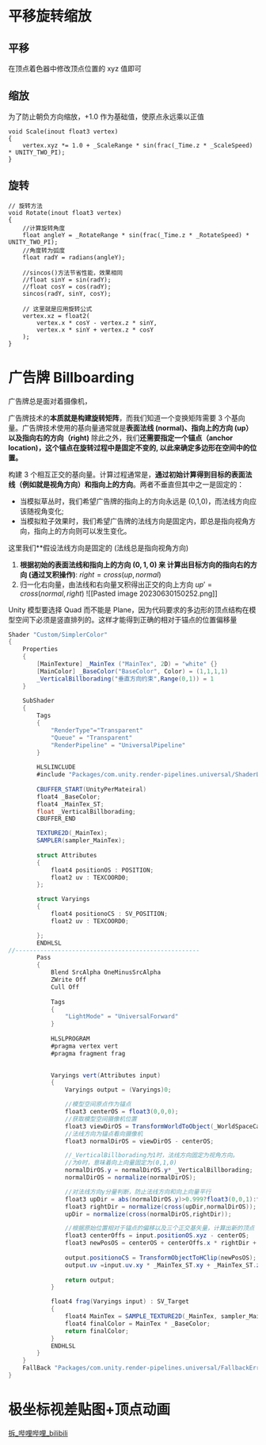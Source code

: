 # 平移旋转缩放
## 平移
在顶点着色器中修改顶点位置的 xyz 值即可
## 缩放
为了防止朝负方向缩放，+1.0 作为基础值，使原点永远乘以正值
```less
void Scale(inout float3 vertex)  
{  
    vertex.xyz *= 1.0 + _ScaleRange * sin(frac(_Time.z * _ScaleSpeed) * UNITY_TWO_PI);  
}
```
## 旋转
```less
// 旋转方法  
void Rotate(inout float3 vertex)  
{  
    //计算旋转角度  
    float angleY = _RotateRange * sin(frac(_Time.z * _RotateSpeed) * UNITY_TWO_PI);  
    //角度转为弧度  
    float radY = radians(angleY);  
  
    //sincos()方法节省性能，效果相同  
    //float sinY = sin(radY);  
    //float cosY = cos(radY);     
    sincos(radY, sinY, cosY);  
  
    // 这里就是应用旋转公式  
    vertex.xz = float2(  
        vertex.x * cosY - vertex.z * sinY,  
        vertex.x * sinY + vertex.z * cosY  
    );  
}
```

# 广告牌 Billboarding
广告牌总是面对着摄像机，

广告牌技术的**本质就是构建旋转矩阵**，而我们知道一个变换矩阵需要 3 个基向量。广告牌技术使用的基向量通常就是**表面法线 (normal)、指向上的方向 (up）以及指向右的方向（right)** 除此之外，我们**还需要指定一个锚点（anchor location)，这个锚点在旋转过程中是固定不变的, 以此来确定多边形在空间中的位置。**

构建 3 个相互正交的基向量。计算过程通常是，**通过初始计算得到目标的表面法线（例如就是视角方向）和指向上的方向**。两者不垂直但其中之一是固定的：
 - 当模拟草丛时，我们希望广告牌的指向上的方向永远是 (0,1,0)，而法线方向应该随视角变化; 
 - 当模拟粒子效果时，我们希望广告牌的法线方向是固定内，即总是指向视角方向，指向上的方向则可以发生变化。

这里我们**假设法线方向是固定的 (法线总是指向视角方向)
1. **根据初始的表面法线和指向上的方向 $(0,1,0)$ 来 计算出目标方向的指向右的方向 (通过叉积操作)**: $right = cross(up,normal)$
2. 归一化右向量，由法线和右向量叉积得出正交的向上方向 $up'=cross(normal,right)$
![[Pasted image 20230630150252.png]]

Unity 模型要选择 Quad 而不能是 Plane，因为代码要求的多边形的顶点结构在模型空间下必须是竖直排列的。这样才能得到正确的相对于锚点的位置偏移量

```cs fold file:广告牌
Shader "Custom/SimplerColor"
{
    Properties
    {
        [MainTexture] _MainTex ("MainTex", 2D) = "white" {}
        [MainColor] _BaseColor("BaseColor", Color) = (1,1,1,1)
        _VerticalBillborading("垂直方向约束",Range(0,1)) = 1
    }
    
    SubShader
    {
        Tags
        {
            "RenderType"="Transparent"
            "Queue" = "Transparent"
            "RenderPipeline" = "UniversalPipeline"
        }
    
        HLSLINCLUDE
        #include "Packages/com.unity.render-pipelines.universal/ShaderLibrary/Core.hlsl"
        
        CBUFFER_START(UnityPerMateiral)
        float4 _BaseColor;
        float4 _MainTex_ST;
        float _VerticalBillborading;
        CBUFFER_END

        TEXTURE2D(_MainTex);
        SAMPLER(sampler_MainTex);
        
        struct Attributes
        {
            float4 positionOS : POSITION;
            float2 uv : TEXCOORD0;
        };

        struct Varyings
        {
            float4 positionoCS : SV_POSITION;
            float2 uv : TEXCOORD0;

        };
        ENDHLSL
//----------------------------------------------------
        Pass
        {
            Blend SrcAlpha OneMinusSrcAlpha
            ZWrite Off
            Cull Off
            
            Tags
            {
                "LightMode" = "UniversalForward"
            }
            
            HLSLPROGRAM
            #pragma vertex vert
            #pragma fragment frag

            
            Varyings vert(Attributes input)
            {
                Varyings output = (Varyings)0;

                //模型空间原点作为锚点
                float3 centerOS = float3(0,0,0);
                //获取模型空间摄像机位置
                float3 viewDirOS = TransformWorldToObject(_WorldSpaceCameraPos); 
                //法线方向为锚点看向摄像机
                float3 normalDirOS = viewDirOS - centerOS;

                //_VerticalBillborading为1时，法线方向固定为视角方向。
                //为0时，意味着向上向量固定为(0,1,0)
                normalDirOS.y = normalDirOS.y* _VerticalBillborading;
                normalDirOS = normalize(normalDirOS);

                //对法线方向y分量判断，防止法线方向和向上向量平行
                float3 upDir = abs(normalDirOS.y)>0.999?float3(0,0,1):float3(0,1,0);
                float3 rightDir = normalize(cross(upDir,normalDirOS));
                upDir = normalize(cross(normalDirOS,rightDir));

                //根据原始位置相对于锚点的偏移以及三个正交基矢量，计算出新的顶点
                float3 centerOffs = input.positionOS.xyz - centerOS;
                float3 newPosOS = centerOS + centerOffs.x * rightDir + centerOffs.y * upDir + centerOffs.z * normalDirOS;
                
                output.positionoCS = TransformObjectToHClip(newPosOS);
                output.uv =input.uv.xy * _MainTex_ST.xy + _MainTex_ST.zw;
                
                return output;
            }

            float4 frag(Varyings input) : SV_Target
            {
                float4 MainTex = SAMPLE_TEXTURE2D(_MainTex, sampler_MainTex, input.uv);
                float4 finalColor = MainTex * _BaseColor;
                return finalColor;
            }
            ENDHLSL
        }
    }
    FallBack "Packages/com.unity.render-pipelines.universal/FallbackError"
}
```

# 极坐标视差贴图+顶点动画
[拆_哔哩哔哩_bilibili](https://www.bilibili.com/video/BV17s4y1W7xk?p=2&vd_source=9d1c0e05a6ea12167d6e82752c7bc22a)
